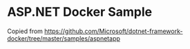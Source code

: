 # ASP.NET Docker Sample
Copied from https://github.com/Microsoft/dotnet-framework-docker/tree/master/samples/aspnetapp
